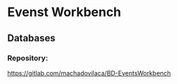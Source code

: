 # Evenst Workbench

## Databases

### Repository:

https://gitlab.com/machadovilaca/BD-EventsWorkbench